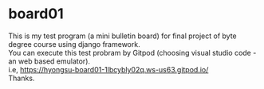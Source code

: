 # board01
This is my test program (a mini bulletin board) for final project of byte degree course using django framework.       
You can execute this test probram by Gitpod (choosing visual studio code - an web based emulator).              
i.e, https://hyongsu-board01-1lbcybly02q.ws-us63.gitpod.io/                                                    
Thanks.
